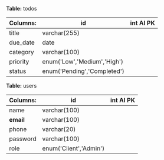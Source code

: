 **Table:** todos

| **Columns:** | **id**                      | int AI PK |
| ------------ | --------------------------- | --------- |
| title        | varchar(255)                |
| due_date     | date                        |
| category     | varchar(100)                |
| priority     | enum('Low','Medium','High') |
| status       | enum('Pending','Completed') |

**Table:** users

| **Columns:** | **id**                 | int AI PK |
| ------------ | ---------------------- | --------- |
| name         | varchar(100)           |
| **email**    | varchar(100)           |
| phone        | varchar(20)            |
| password     | varchar(100)           |
| role         | enum('Client','Admin') |
